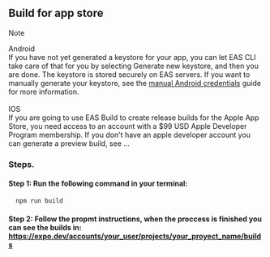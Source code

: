 ## Build for app store

> [!NOTE]
> Android\
> If you have not yet generated a keystore for your app, you can let EAS CLI take care of that for you by selecting Generate new keystore, and then you are done. The keystore is stored securely on EAS servers. If you want to manually generate your keystore, see the [manual Android credentials](https://docs.expo.dev/app-signing/local-credentials/#android-credentials) guide for more information.\
> \
> IOS\
> If you are going to use EAS Build to create release builds for the Apple App Store, you need access to an account with a $99 USD Apple Developer Program membership. If you don't have an apple developer account you can generate a preview build, see ...

### Steps.

#### Step 1: Run the following command in your terminal:

```bash
  npm run build
```

#### Step 2: Follow the propmt instructions, when the proccess is finished you can see the builds in: https://expo.dev/accounts/your_user/projects/your_proyect_name/builds
